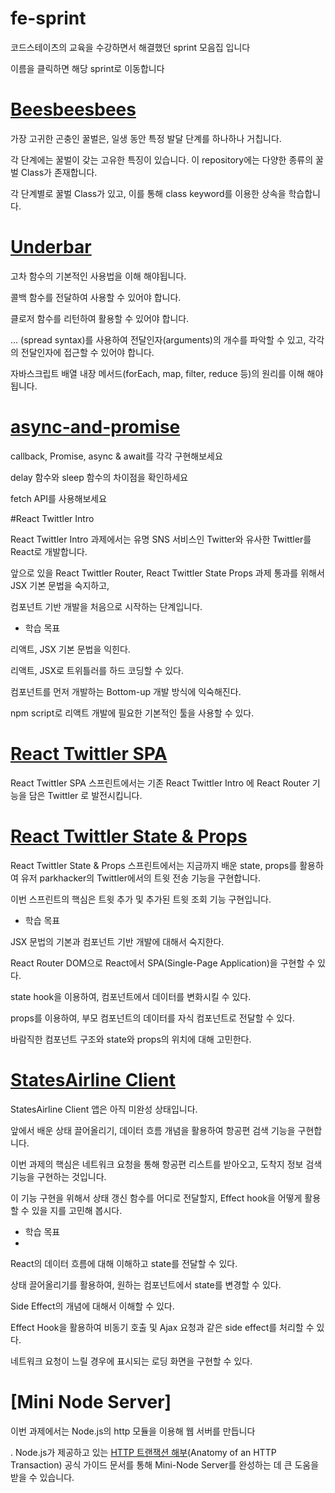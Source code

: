 # fe-sprint
코드스테이츠의 교육을 수강하면서 해결했던 sprint 모음집 입니다

이름을 클릭하면 해당 sprint로 이동합니다

# [Beesbeesbees](https://github.com/LeeJoongWon/fe-sprint/tree/master/fe-sprint-beesbeesbees)
가장 고귀한 곤충인 꿀벌은, 일생 동안 특정 발달 단계를 하나하나 거칩니다.

각 단계에는 꿀벌이 갖는 고유한 특징이 있습니다. 이 repository에는 다양한 종류의 꿀벌 Class가 존재합니다. 

각 단계별로 꿀벌 Class가 있고, 이를 통해 class keyword를 이용한 상속을 학습합니다.

# [Underbar](https://github.com/LeeJoongWon/fe-sprint/tree/master/fe-sprint-underbar)
고차 함수의 기본적인 사용법을 이해 해야됩니다.

콜백 함수를 전달하여 사용할 수 있어야 합니다.

클로저 함수를 리턴하여 활용할 수 있어야 합니다.

... (spread syntax)를 사용하여 전달인자(arguments)의 개수를 파악할 수 있고, 각각의 전달인자에 접근할 수 있어야 합니다.

자바스크립트 배열 내장 메서드(forEach, map, filter, reduce 등)의 원리를 이해 해야됩니다.

# [async-and-promise](https://github.com/LeeJoongWon/fe-sprint/tree/master/fe-sprint-async-and-promise)

callback, Promise, async & await를 각각 구현해보세요

delay 함수와 sleep 함수의 차이점을 확인하세요

fetch API를 사용해보세요

#React Twittler Intro

React Twittler Intro 과제에서는 유명 SNS 서비스인 Twitter와 유사한 Twittler를 React로 개발합니다. 

앞으로 있을 React Twittler Router, React Twittler State Props 과제 통과를 위해서 JSX 기본 문법을 숙지하고, 

컴포넌트 기반 개발을 처음으로 시작하는 단계입니다.

* 학습 목표

리액트, JSX 기본 문법을 익힌다.

리액트, JSX로 트위틀러를 하드 코딩할 수 있다.

컴포넌트를 먼저 개발하는 Bottom-up 개발 방식에 익숙해진다.

npm script로 리액트 개발에 필요한 기본적인 툴을 사용할 수 있다.

# [React Twittler SPA](https://github.com/LeeJoongWon/fe-sprint/tree/master/fe-sprint-react-twittler-spa)

React Twittler SPA 스프린트에서는 기존 React Twittler Intro 에 React Router 기능을 담은 Twittler 로 발전시킵니다.

# [React Twittler State & Props](https://github.com/LeeJoongWon/fe-sprint/tree/master/fe-sprint-react-twittler-state-props)

React Twittler State & Props 스프린트에서는 지금까지 배운 state, props를 활용하여 유저 parkhacker의 Twittler에서의 트윗 전송 기능을 구현합니다. 

이번 스프린트의 핵심은 트윗 추가 및 추가된 트윗 조회 기능 구현입니다.

* 학습 목표

JSX 문법의 기본과 컴포넌트 기반 개발에 대해서 숙지한다.

React Router DOM으로 React에서 SPA(Single-Page Application)을 구현할 수 있다.

state hook을 이용하여, 컴포넌트에서 데이터를 변화시킬 수 있다.

props를 이용하여, 부모 컴포넌트의 데이터를 자식 컴포넌트로 전달할 수 있다.

바람직한 컴포넌트 구조와 state와 props의 위치에 대해 고민한다.


# [StatesAirline Client](https://github.com/LeeJoongWon/fe-sprint/tree/master/fe-sprint-statesairline-client)

StatesAirline Client 앱은 아직 미완성 상태입니다. 

앞에서 배운 상태 끌어올리기, 데이터 흐름 개념을 활용하여 항공편 검색 기능을 구현합니다.

이번 과제의 핵심은 네트워크 요청을 통해 항공편 리스트를 받아오고, 도착지 정보 검색 기능을 구현하는 것입니다. 

이 기능 구현을 위해서 상태 갱신 함수를 어디로 전달할지, Effect hook을 어떻게 활용할 수 있을 지를 고민해 봅시다.

* 학습 목표
* 
React의 데이터 흐름에 대해 이해하고 state를 전달할 수 있다.

상태 끌어올리기를 활용하여, 원하는 컴포넌트에서 state를 변경할 수 있다.

Side Effect의 개념에 대해서 이해할 수 있다.

Effect Hook을 활용하여 비동기 호출 및 Ajax 요청과 같은 side effect를 처리할 수 있다.

네트워크 요청이 느릴 경우에 표시되는 로딩 화면을 구현할 수 있다.

# [Mini Node Server]

이번 과제에서는 Node.js의 http 모듈을 이용해 웹 서버를 만듭니다

. Node.js가 제공하고 있는 [HTTP 트랜잭션 해부](https://nodejs.org/ko/docs/guides/anatomy-of-an-http-transaction/)(Anatomy of an HTTP Transaction) 공식 가이드 문서를 통해 Mini-Node Server를 완성하는 데 큰 도움을 받을 수 있습니다.







